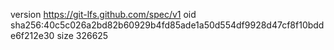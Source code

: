 version https://git-lfs.github.com/spec/v1
oid sha256:40c5c026a2bd82b60929b4fd85ade1a50d554df9928d47cf8f10bdde6f212e30
size 326625
